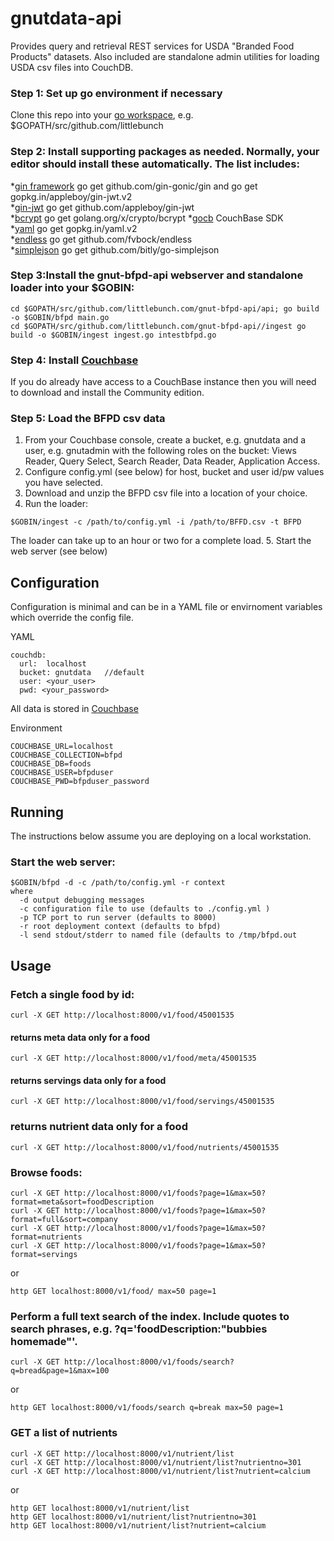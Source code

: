 # gnutdata-api
Provides query and retrieval REST services for USDA "Branded Food Products" datasets.  Also included are standalone admin utilities for loading USDA csv files into CouchDB.
### Step 1: Set up go environment if necessary  
Clone this repo into your [go workspace](https://golang.org/doc/code.html), e.g. $GOPATH/src/github.com/littlebunch
### Step 2: Install supporting packages as needed.  Normally, your editor should install these automatically.  The list includes:      
*[gin framework](https://github.com/gin-gonic/gin) go get github.com/gin-gonic/gin  and go get gopkg.in/appleboy/gin-jwt.v2  
*[gin-jwt](https://github.com/appleboy/gin-jwt) go get github.com/appleboy/gin-jwt       
*[bcrypt](https://godoc.org/golang.org/x/crypto/bcrypt) go get golang.org/x/crypto/bcrypt 
*[gocb]("gopkg.in/couchbase/gocb.v1") CouchBase SDK    
*[yaml](http://gopkg.in/yaml.v2) go get gopkg.in/yaml.v2       
*[endless](https://github.com/fvbock/endless) go get github.com/fvbock/endless     
*[simplejson](https://github.com/bitly/go-simplejson) go get github.com/bitly/go-simplejson 
### Step 3:Install the gnut-bfpd-api webserver and standalone loader into your $GOBIN:
```
cd $GOPATH/src/github.com/littlebunch.com/gnut-bfpd-api/api; go build -o $GOBIN/bfpd main.go
cd $GOPATH/src/github.com/littlebunch.com/gnut-bfpd-api//ingest go build -o $GOBIN/ingest ingest.go intestbfpd.go
```
### Step 4: Install [Couchbase](https://www.couchbase.com)     
If you do already have access to a CouchBase instance then you will need to download and install the Community edition.   
### Step 5:  Load the BFPD csv data
1. From your Couchbase console, create a bucket, e.g. gnutdata and a user, e.g. gnutadmin with the following roles on the bucket:  Views Reader, Query Select, Search Reader, Data Reader, Application Access.    
2. Configure config.yml (see below) for host, bucket and user id/pw values you have selected.
3. Download and unzip the BFPD csv file into a location of your choice.   
4. Run the loader:   
```
$GOBIN/ingest -c /path/to/config.yml -i /path/to/BFFD.csv -t BFPD
```
The loader can take up to an hour or two for a complete load.
5. Start the web server (see below)   

## Configuration
Configuration is minimal and can be in a YAML file or envirnoment variables which override the config file.  

YAML    
```
couchdb:
  url:  localhost
  bucket: gnutdata   //default  
  user: <your_user>
  pwd: <your_password>

```

All data is stored in [Couchbase](http://www.couchbase.com)

Environment   
```
COUCHBASE_URL=localhost
COUCHBASE_COLLECTION=bfpd
COUCHBASE_DB=foods
COUCHBASE_USER=bfpduser
COUCHBASE_PWD=bfpduser_password

```
## Running    

The instructions below assume you are deploying on a local workstation.   


### Start the web server:
```
$GOBIN/bfpd -d -c /path/to/config.yml -r context   
where
  -d output debugging messages 
  -c configuration file to use (defaults to ./config.yml )  
  -p TCP port to run server (defaults to 8000)
  -r root deployment context (defaults to bfpd)
  -l send stdout/stderr to named file (defaults to /tmp/bfpd.out
 ```
## Usage

### Fetch a single food by id: 
```
curl -X GET http://localhost:8000/v1/food/45001535  
```
#### returns meta data only for a food  
```
curl -X GET http://localhost:8000/v1/food/meta/45001535
```
#### returns servings data only for a food  
```
curl -X GET http://localhost:8000/v1/food/servings/45001535
```   
### returns nutrient data only for a food
```
curl -X GET http://localhost:8000/v1/food/nutrients/45001535
```
### Browse foods:
```
curl -X GET http://localhost:8000/v1/foods?page=1&max=50?format=meta&sort=foodDescription
curl -X GET http://localhost:8000/v1/foods?page=1&max=50?format=full&sort=company
curl -X GET http://localhost:8000/v1/foods?page=1&max=50?format=nutrients
curl -X GET http://localhost:8000/v1/foods?page=1&max=50?format=servings
```
or
```
http GET localhost:8000/v1/food/ max=50 page=1
```

### Perform a full text search of the index.  Include quotes to search phrases, e.g. ?q='foodDescription:"bubbies homemade"'.
```
curl -X GET http://localhost:8000/v1/foods/search?q=bread&page=1&max=100
```
or
```
http GET localhost:8000/v1/foods/search q=break max=50 page=1
```
### GET a list of nutrients
```
curl -X GET http://localhost:8000/v1/nutrient/list   
curl -X GET http://localhost:8000/v1/nutrient/list?nutrientno=301
curl -X GET http://localhost:8000/v1/nutrient/list?nutrient=calcium
```
or
```
http GET localhost:8000/v1/nutrient/list   
http GET localhost:8000/v1/nutrient/list?nutrientno=301
http GET localhost:8000/v1/nutrient/list?nutrient=calcium
```
